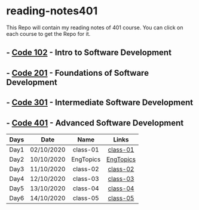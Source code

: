 # reading-notes401

This Repo will contain my reading notes of 401 course.
You can click on each course to get the Repo for it.

## - [Code 102](https://github.com/sayefdeen/reading-notes) - Intro to Software Development

## - [Code 201](https://github.com/sayefdeen/reading-notes201) - Foundations of Software Development

## - [Code 301](https://github.com/sayefdeen/reading-notes301) - Intermediate Software Development

## - [Code 401](https://sayefdeen.github.io/reading-notes401) - Advanced Software Development

| Days |    Date    |   Name    |                                Links                                |
| :--: | :--------: | :-------: | :-----------------------------------------------------------------: |
| Day1 | 02/10/2020 | class-01  |  [class-01](https://sayefdeen.github.io/reading-notes401/class-01)  |
| Day2 | 10/10/2020 | EngTopics | [EngTopics](https://sayefdeen.github.io/reading-notes401/engtopics) |
| Day3 | 11/10/2020 | class-02  |  [class-02](https://sayefdeen.github.io/reading-notes401/class-02)  |
| Day4 | 12/10/2020 | class-03  |  [class-03](https://sayefdeen.github.io/reading-notes401/class-03)  |
| Day5 | 13/10/2020 | class-04  |  [class-04](https://sayefdeen.github.io/reading-notes401/class-04)  |
| Day6 | 14/10/2020 | class-05  |  [class-05](https://sayefdeen.github.io/reading-notes401/class-05)  |
